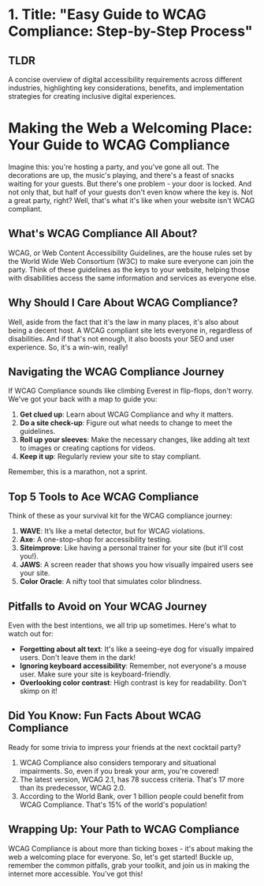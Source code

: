 # 1. Title: "Easy Guide to WCAG Compliance: Step-by-Step Process"

## TLDR
A concise overview of digital accessibility requirements across different industries, highlighting key considerations, benefits, and implementation strategies for creating inclusive digital experiences.

# Making the Web a Welcoming Place: Your Guide to WCAG Compliance

Imagine this: you're hosting a party, and you've gone all out. The decorations are up, the music's playing, and there's a feast of snacks waiting for your guests. But there's one problem - your door is locked. And not only that, but half of your guests don't even know where the key is. Not a great party, right? Well, that's what it's like when your website isn't WCAG compliant. 

## What's WCAG Compliance All About?

WCAG, or Web Content Accessibility Guidelines, are the house rules set by the World Wide Web Consortium (W3C) to make sure everyone can join the party. Think of these guidelines as the keys to your website, helping those with disabilities access the same information and services as everyone else.

## Why Should I Care About WCAG Compliance?

Well, aside from the fact that it's the law in many places, it's also about being a decent host. A WCAG compliant site lets everyone in, regardless of disabilities. And if that's not enough, it also boosts your SEO and user experience. So, it's a win-win, really!

## Navigating the WCAG Compliance Journey

If WCAG Compliance sounds like climbing Everest in flip-flops, don't worry. We've got your back with a map to guide you:

1. **Get clued up**: Learn about WCAG Compliance and why it matters.
2. **Do a site check-up**: Figure out what needs to change to meet the guidelines.
3. **Roll up your sleeves**: Make the necessary changes, like adding alt text to images or creating captions for videos.
4. **Keep it up**: Regularly review your site to stay compliant.

Remember, this is a marathon, not a sprint. 

## Top 5 Tools to Ace WCAG Compliance

Think of these as your survival kit for the WCAG compliance journey:

1. **WAVE**: It’s like a metal detector, but for WCAG violations.
2. **Axe**: A one-stop-shop for accessibility testing.
3. **Siteimprove**: Like having a personal trainer for your site (but it'll cost you!).
4. **JAWS**: A screen reader that shows you how visually impaired users see your site.
5. **Color Oracle**: A nifty tool that simulates color blindness.

## Pitfalls to Avoid on Your WCAG Journey

Even with the best intentions, we all trip up sometimes. Here's what to watch out for:

- **Forgetting about alt text**: It's like a seeing-eye dog for visually impaired users. Don't leave them in the dark!
- **Ignoring keyboard accessibility**: Remember, not everyone's a mouse user. Make sure your site is keyboard-friendly.
- **Overlooking color contrast**: High contrast is key for readability. Don't skimp on it!

## Did You Know: Fun Facts About WCAG Compliance

Ready for some trivia to impress your friends at the next cocktail party?

1. WCAG Compliance also considers temporary and situational impairments. So, even if you break your arm, you're covered!
2. The latest version, WCAG 2.1, has 78 success criteria. That's 17 more than its predecessor, WCAG 2.0.
3. According to the World Bank, over 1 billion people could benefit from WCAG Compliance. That's 15% of the world's population!

## Wrapping Up: Your Path to WCAG Compliance

WCAG Compliance is about more than ticking boxes - it's about making the web a welcoming place for everyone. So, let's get started! Buckle up, remember the common pitfalls, grab your toolkit, and join us in making the internet more accessible. You've got this!
